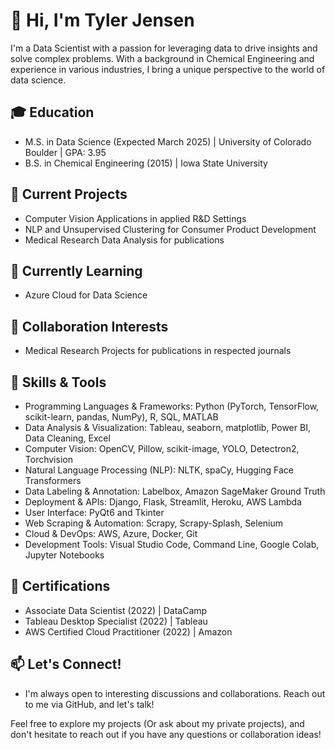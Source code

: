 # 👋 Hi, I'm Tyler Jensen

I'm a Data Scientist with a passion for leveraging data to drive insights and solve complex problems. With a background in Chemical Engineering and experience in various industries, I bring a unique perspective to the world of data science.

## 🎓 Education

- M.S. in Data Science (Expected March 2025) | University of Colorado Boulder | GPA: 3.95
- B.S. in Chemical Engineering (2015) | Iowa State University

## 🔭 Current Projects

- Computer Vision Applications in applied R&D Settings
- NLP and Unsupervised Clustering for Consumer Product Development
- Medical Research Data Analysis for publications

## 🌱 Currently Learning

- Azure Cloud for Data Science

## 👯 Collaboration Interests

- Medical Research Projects for publications in respected journals
  
## 🔧 Skills & Tools

- Programming Languages & Frameworks: Python (PyTorch, TensorFlow, scikit-learn, pandas, NumPy), R, SQL, MATLAB
- Data Analysis & Visualization: Tableau, seaborn, matplotlib, Power BI, Data Cleaning, Excel
- Computer Vision: OpenCV, Pillow, scikit-image, YOLO, Detectron2, Torchvision
- Natural Language Processing (NLP): NLTK, spaCy, Hugging Face Transformers  
- Data Labeling & Annotation: Labelbox, Amazon SageMaker Ground Truth
- Deployment & APIs: Django, Flask, Streamlit, Heroku, AWS Lambda
- User Interface: PyQt6 and Tkinter
- Web Scraping & Automation: Scrapy, Scrapy-Splash, Selenium
- Cloud & DevOps: AWS, Azure, Docker, Git
- Development Tools: Visual Studio Code, Command Line, Google Colab, Jupyter Notebooks

## 📜 Certifications

- Associate Data Scientist (2022) | DataCamp
- Tableau Desktop Specialist (2022) | Tableau
- AWS Certified Cloud Practitioner (2022) | Amazon

## 📫 Let's Connect!
 - I'm always open to interesting discussions and collaborations. Reach out to me via GitHub, and let's talk!

Feel free to explore my projects (Or ask about my private projects), and don't hesitate to reach out if you have any questions or collaboration ideas!
